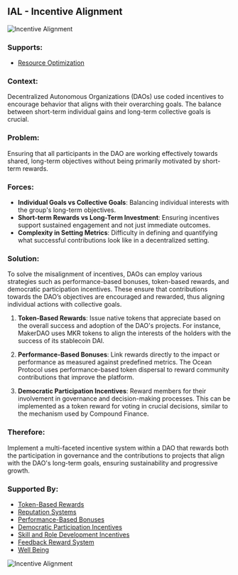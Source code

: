 ## IAL - Incentive Alignment

![Incentive Alignment](./output/illustrations/incentive_alignment.png)

### Supports:

* [Resource Optimization](./resource_optimization.html)

### Context:

Decentralized Autonomous Organizations (DAOs) use coded incentives to encourage behavior that aligns with their overarching goals. The balance between short-term individual gains and long-term collective goals is crucial.

### Problem:

Ensuring that all participants in the DAO are working effectively towards shared, long-term objectives without being primarily motivated by short-term rewards.

### Forces:

- **Individual Goals vs Collective Goals**: Balancing individual interests with the group's long-term objectives.
- **Short-term Rewards vs Long-Term Investment**: Ensuring incentives support sustained engagement and not just immediate outcomes.
- **Complexity in Setting Metrics**: Difficulty in defining and quantifying what successful contributions look like in a decentralized setting.

### Solution:

To solve the misalignment of incentives, DAOs can employ various strategies such as performance-based bonuses, token-based rewards, and democratic participation incentives. These ensure that contributions towards the DAO’s objectives are encouraged and rewarded, thus aligning individual actions with collective goals.

1. **Token-Based Rewards**: Issue native tokens that appreciate based on the overall success and adoption of the DAO's projects. For instance, MakerDAO uses MKR tokens to align the interests of the holders with the success of its stablecoin DAI.

2. **Performance-Based Bonuses**: Link rewards directly to the impact or performance as measured against predefined metrics. The Ocean Protocol uses performance-based token dispersal to reward community contributions that improve the platform.

3. **Democratic Participation Incentives**: Reward members for their involvement in governance and decision-making processes. This can be implemented as a token reward for voting in crucial decisions, similar to the mechanism used by Compound Finance.

### Therefore:

Implement a multi-faceted incentive system within a DAO that rewards both the participation in governance and the contributions to projects that align with the DAO's long-term goals, ensuring sustainability and progressive growth.

### Supported By:

* [Token-Based Rewards](./token_based_rewards.html)
* [Reputation Systems](./reputation_systems.html)
* [Performance-Based Bonuses](./performance_based_bonuses.html)
* [Democratic Participation Incentives](./democratic_participation_incentives.html)
* [Skill and Role Development Incentives](./skill_and_role_development_incentives.html)
* [Feedback Reward System](./feedback_reward_system.md)
* [Well Being](./well_being.md)

![Incentive Alignment](./output/incentive_alignment_specific_graph.png)